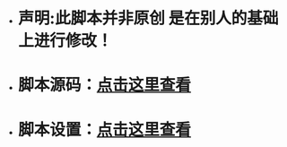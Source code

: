 - # 声明:此脚本并非原创 是在别人的基础上进行修改！
- # 脚本源码：[点击这里查看](https://github.com/ImYrS/aliyun-auto-signin)

- # 脚本设置：[点击这里查看](https://github.com/Liujishou/aliyun-auto-signin/wiki/%E8%84%9A%E6%9C%AC%E8%AE%BE%E7%BD%AE%E6%95%99%E7%A8%8B)
